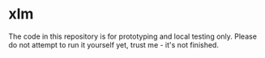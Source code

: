 # xlm

The code in this repository is for prototyping and local testing only. Please do not attempt to run it yourself yet, trust me - it's not finished.